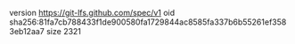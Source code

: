 version https://git-lfs.github.com/spec/v1
oid sha256:81fa7cb788433f1de900580fa1729844ac8585fa337b6b55261ef3583eb12aa7
size 2321
